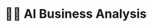 ---
title: "🤖🧠 AI Business Analysis"
permalink: /ai/
layout: category
author_profile: false
taxonomy: AI
---